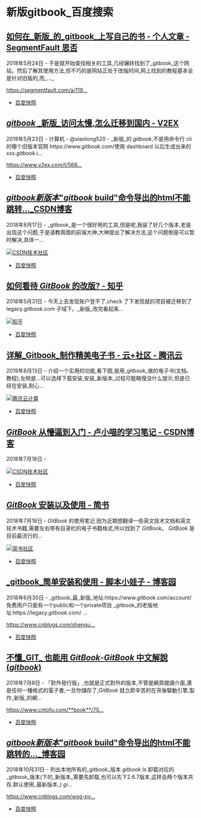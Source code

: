 # 新版gitbook\_百度搜索

## [如何在_新版_的_gitbook_上写自己的书 - 个人文章 - SegmentFault 思否](http://www.baidu.com/link?url=nKnzyo1Rtiata-wuRv4ODkIkT6WeIrWcEUHmDjQs0qsV9rorE7KE6nW7hU5LxpZ8YDF6qahG0e1L8yFh_u5ccq)

2018年5月24日 - 于是就开始查找相关的工具,几经辗转找到了_gitbook_这个网站。然后了解其使用方法,但不巧的是网站正处于改版时间,网上找到的教程基本全是针对旧版的,而_..._

[https://segmentfault.com/a/119... ](http://www.baidu.com/link?url=nKnzyo1Rtiata-wuRv4ODkIkT6WeIrWcEUHmDjQs0qsV9rorE7KE6nW7hU5LxpZ8YDF6qahG0e1L8yFh_u5ccq)

 - [百度快照](http://cache.baiducontent.com/c?m=9f65cb4a8c8507ed19fa950d100b96314c0bd73f7a83835221928448e435061e5a35feb824291206d1c77e6406ad4a5ceaf23d66725e60e194dffe48caca923f5f8a3043740b873147885fb8ca36759c7dc9&p=cb638b13cc904ead11bd9b7f085c&newp=9333c64ad4df5fff57ec910c614b92695d0fc20e3bd2d701298ffe0cc4241a1a1a3aecbf22221507d9c178600aa5425aebf436703d0034f1f689df08d2ecce7e3396&user=baidu&fm=sc&query=%D0%C2%B0%E6gitbook&qid=86f84a0b0005695e&p1=1)

## [_gitbook_ _新版_访问太慢,怎么迁移到国内 - V2EX](http://www.baidu.com/link?url=bTDEmPCypeAf8MgffOmhlyj3h7jFnTepXp4GxmmBdHh1l_JmwDCvIdLqYt1HQTQP)

2019年5月23日 - 计算机 - @xiaolong520 - _新版_的 _gitbook_,不是用命令行 cli 的哪个旧版本官网 https://www._gitbook_.com/使用 dashboard 以后生成出来的 xxx._gitbook_.i...

[https://www.v2ex.com/t/566... ](http://www.baidu.com/link?url=bTDEmPCypeAf8MgffOmhlyj3h7jFnTepXp4GxmmBdHh1l_JmwDCvIdLqYt1HQTQP)

 - [百度快照](http://cache.baiducontent.com/c?m=9d78d513d9d437ad4f9c94697d14c0111d438113698c96027ea4c315ce3d4f060738ece161645245c4c40f7a1cea0c19fdf0413637546aa09bbfd91782a6d435288c233f701c&p=8b2a975fc5860ee008e2977e0d418e&newp=882a9645d6db12a05af7cf2c175ec4231610db2151d4d6156b82c825d7331b001c3bbfb423271001d0cf786306a44357ecf13272350923a3dda5c91d9fb4c5747990&user=baidu&fm=sc&query=%D0%C2%B0%E6gitbook&qid=86f84a0b0005695e&p1=2)

## [_gitbook新版本_"_gitbook_ build"命令导出的html不能跳转...\_CSDN博客](http://www.baidu.com/link?url=46PrxKcFporfQng6bnob0BFoKAOTjARJkjznu2Snivj57exra6qaqmDmCCfXPCUOReTrKCtmG5PhEMsX_ZHnpBTOY1LDTouupjjSTx_m_s7)

2018年8月17日 - _gitbook_是一个很好用的工具,但是呢,我装了好几个版本,老是出现这个问题,于是请教周围的前端大神,大神提出了解决方法,这个问题倒是可以暂时解决,具体一...

[![](https://cambrian-images.cdn.bcebos.com/ea7e0c7af4673ed4cd13dc1c2b27c1eb_1562913917952.jpeg@w_100,h_100)CSDN技术社区](http://www.baidu.com/link?url=46PrxKcFporfQng6bnob0BFoKAOTjARJkjznu2Snivj57exra6qaqmDmCCfXPCUOReTrKCtmG5PhEMsX_ZHnpBTOY1LDTouupjjSTx_m_s7)

 - [百度快照](http://cache.baiducontent.com/c?m=9f65cb4a8c8507ed19fa950d100b8738440197634b86914323c3933fcf331d5c0231b8f17c7e0703a7c37c6506aa435beaed6532715871e9ccd5de1d9be8c9766e952d377519824a11d60dea960673ce37e658fede19f0caf225e4aac5d2af01088c44040ad0add603&p=9e49c54ad5c347ed17acc7710f0e91&newp=882a9645d0d52df81fbe9b7c47419d231610db2151d4d4146b82c825d7331b001c3bbfb423271001d0cf786306a44357ecf13272350923a3dda5c91d9fb4c574799e4b6337&user=baidu&fm=sc&query=%D0%C2%B0%E6gitbook&qid=86f84a0b0005695e&p1=3)

## [如何看待 _GitBook_ 的改版? - 知乎](http://www.baidu.com/link?url=xKLhX_gAucsaNXlaJwpmxg-SCOQkUMoTe92V5ZQyrJ-WgVIr2DZBEOPkPr-DPyR02RikxCNTundXdYfD8cmv2a)

2018年5月31日 - 今天上去发现账户登不了,check 了下发现就的项目被迁移到了 legacy._gitbook_.com 子域下。_新版_改完看起来…

[![](https://cambrian-images.cdn.bcebos.com/019461ad292b36094ec1ae0789e85469_1529549330082.jpeg@w_100,h_100)知乎](http://www.baidu.com/link?url=xKLhX_gAucsaNXlaJwpmxg-SCOQkUMoTe92V5ZQyrJ-WgVIr2DZBEOPkPr-DPyR02RikxCNTundXdYfD8cmv2a)

 - [百度快照](http://cache.baiducontent.com/c?m=9f65cb4a8c8507ed19fa950d100b92235c438014748d8b4f38c3933fc239045c0421b4fa61794d58cec579640ba54a5aeff422376a4376b88cbe8a5dacbb85582d9f5030671df61449950eaebb16789c79&p=9e49c54ad5c340ed17acc7710f0e91&newp=882a9645d7d52df81fbe9b7c47419d231610db2151dcd101298ffe0cc4241a1a1a3aecbf22221507d9c178600aa5425aebf436703d0034f1f689df08d2ecce7e39e47073&user=baidu&fm=sc&query=%D0%C2%B0%E6gitbook&qid=86f84a0b0005695e&p1=4)

## [详解_Gitbook_制作精美电子书 - 云+社区 - 腾讯云](http://www.baidu.com/link?url=pXsTQMNnifLYaT_lLmQ0WyHIGFiQmSZLEzirZpt-TPRfUH1Qwrq1cuBFMn007EvIY4WL_l7QK2NXLAOUccYHNK)

2019年8月13日 - 介绍一个实用的功能,看下图,是用_gitbook_做的电子书\(文档、教程\),左侧是...可以选择下载安装,安装_新版本_过程可能略慢没什么提示,但是已经在安装,耐心...

[![](https://cambrian-images.cdn.bcebos.com/3104ce9556e72ef545095e050ccab31c_1552899756735.jpeg@w_100,h_100)腾讯云计算](http://www.baidu.com/link?url=pXsTQMNnifLYaT_lLmQ0WyHIGFiQmSZLEzirZpt-TPRfUH1Qwrq1cuBFMn007EvIY4WL_l7QK2NXLAOUccYHNK)

 - [百度快照](http://cache.baiducontent.com/c?m=9f65cb4a8c8507ed19fa950d100b86384413d6743ca096422385c414d5735b36163bbca6717554538d983e3041b2150bafb12b733d0220bc9cdccd179ded9d3f598a3045700bf64305a41db8ca36709a66875b99ff44bae3&p=9174865b85cc43ff57ee957c4a54a5&newp=c3769a478a8259f919bd9b7d0c1497231610db2151d7d6146b82c825d7331b001c3bbfb423271001d0cf786306a44357ecf13272350923a3dda5c91d9fb4c57479d4662c265d&user=baidu&fm=sc&query=%D0%C2%B0%E6gitbook&qid=86f84a0b0005695e&p1=5)

## [_GitBook_ 从懵逼到入门 - 卢小喵的学习笔记 - CSDN博客](http://www.baidu.com/link?url=LUPTOPjidsHD2ka1BsD8T1beDTUt0XhoAQFBWzSM0Eb15tFTrv_1iHLLGW2V3ON2A77PnTezsQldADKoF4L7r7CqqJ01EOuvm7uGWKuj1yy)

2018年7月18日 - 

[![](https://cambrian-images.cdn.bcebos.com/ea7e0c7af4673ed4cd13dc1c2b27c1eb_1562913917952.jpeg@w_100,h_100)CSDN技术社区](http://www.baidu.com/link?url=LUPTOPjidsHD2ka1BsD8T1beDTUt0XhoAQFBWzSM0Eb15tFTrv_1iHLLGW2V3ON2A77PnTezsQldADKoF4L7r7CqqJ01EOuvm7uGWKuj1yy)

 - [百度快照](http://cache.baiducontent.com/c?m=9d78d513d9d437ad4f9c94697d14c0111d438113698c96027ea4c315ce3d4f060738ece161645245c4c40f7a1cff1701bfe73605664276eb8cc8ff168afd8f76689f20402743d61644854ef9d61565877bc104beb24fb0fca369cdefcfd9dc5751c856077c&p=8949c64ad4934eac5eecc9644d598e&newp=84769a47cddb1eb908e297780c419d231610db2151d4d21e6b82c825d7331b001c3bbfb423271001d0cf786306a44357ecf13272350923a3dda5c91d9fb4c57479933f6b66&user=baidu&fm=sc&query=%D0%C2%B0%E6gitbook&qid=86f84a0b0005695e&p1=6)

## [_GitBook_ 安装以及使用 - 简书](http://www.baidu.com/link?url=BRzjtMhuxgDAC6OJCfDdgSLnjuVRb83FszPAEnZYVd38nfmjHY6aeDGTg89Qb8ff)

2018年7月18日 - _GitBook_ 的使用笔记 因为近期想翻译一些英文技术文档和英文技术书籍,需要左右带有目录栏的电子书籍格式,所以找到了 _GitBook_。 _GitBook_ 是目前最流行的...

[![](https://cambrian-images.cdn.bcebos.com/33a4057673374d6ad1bbc9811310770d_1559717439091.jpeg@w_100,h_100)简书社区](http://www.baidu.com/link?url=BRzjtMhuxgDAC6OJCfDdgSLnjuVRb83FszPAEnZYVd38nfmjHY6aeDGTg89Qb8ff)

 - [百度快照](http://cache.baiducontent.com/c?m=9d78d513d9d437ad4f9c94697d14c0111d438113698c96027ea4c315ce3d4f060738ece161645245c4c40f7a1cea0c19fdf0412a6c507cf6c18f9f4aaaeacf7732ca3a637a18d74410d31eaac11071&p=9c3bc30790d912a05abd9b7b0600&newp=973fc64ad4910bb108e291754d5992695d0fc20e3bd6d501298ffe0cc4241a1a1a3aecbf22221507d9c178600aa5425aebf436703d0034f1f689df08d2ecce7e7dc239&user=baidu&fm=sc&query=%D0%C2%B0%E6gitbook&qid=86f84a0b0005695e&p1=7)

## [_gitbook_简单安装和使用 - 脚本小娃子 - 博客园](http://www.baidu.com/link?url=uOPFJMVG_42dD3m23M3c6rUx15s3vszlAOYLyqCk5Js4cifikx6L2UXrczxTo358xhZ1EuW_tV5IYeET52BQs_)

2018年6月30日 - _gitbook_最_新版_地址:https://www._gitbook_.com/account/ 免费用户只能有一个public和一个private项目 _gitbook_的老版地址:https://legacy._gitbook_.com/ ...

[https://www.cnblogs.com/shengu... ](http://www.baidu.com/link?url=uOPFJMVG_42dD3m23M3c6rUx15s3vszlAOYLyqCk5Js4cifikx6L2UXrczxTo358xhZ1EuW_tV5IYeET52BQs_)

 - [百度快照](http://cache.baiducontent.com/c?m=9d78d513d9d437ad4f9c94697d14c0111d438113698c96027ea4c315ce3d4f060738ece161645245c4c40f7a1cea0c19fdf041236b537eeace899f4aaaeacf7732c97d632c49c11f4f8f4cb2895b2ec126945ceca90ee7cdaa74ccf0&p=9c3bc30790d912a05abd9b7e0a00&newp=973fc64ad4910bb108e294794d5992695d0fc20e3ad5d101298ffe0cc4241a1a1a3aecbf22221507d9c178600aa5425aebf436703d0034f1f689df08d2ecce7e7dc239&user=baidu&fm=sc&query=%D0%C2%B0%E6gitbook&qid=86f84a0b0005695e&p1=8)

## [不懂_GIT_ 也能用 _GitBook_-_GitBook_ 中文解說\(_gitbook_\)](http://www.baidu.com/link?url=UYQDS_5-a9vLnCbhOsJju_CA7XqNVVO3cZdN5yBHqdhiXPST4mLVXs9r_MCbRx85TNnaLAW4uja-HGfi5iqS2_)

2018年7月8日 - 「對外發行版」,也就是正式對外的版本,不管是網頁閱讀介面,還是任何一種格式的電子書,一旦你儲存了,_GitBook_ 就立即辛苦的在背後驅動引擎,製作_新版_的網...

[https://www.cntofu.com/**book**/75... ](http://www.baidu.com/link?url=UYQDS_5-a9vLnCbhOsJju_CA7XqNVVO3cZdN5yBHqdhiXPST4mLVXs9r_MCbRx85TNnaLAW4uja-HGfi5iqS2_)

 - [百度快照](http://cache.baiducontent.com/c?m=9f65cb4a8c8507ed19fa950d100b92235c4380146d8b96482b938448e435061e5a36bee67e3f1503ce95213a58b21501bfab7029765e79a09bbfd71cc9fecf6879873042720bf74105a31bb8bc4232c050c501afb81897eaad6fca&p=cb638b13cc904ead11bd9b7d0c179d&newp=9333c64ad4df5fff57ee957f7f7a8a231610db2151d7d5176b82c825d7331b001c3bbfb423271001d0cf786306a44357ecf13272350923a3dda5c91d9fb4c574799439&user=baidu&fm=sc&query=%D0%C2%B0%E6gitbook&qid=86f84a0b0005695e&p1=9)

## [_gitbook新版本_"_gitbook_ build"命令导出的html不能跳转的...\_博客园](http://www.baidu.com/link?url=Mfk0-z2q9Xa3dtWL8VjYiZ0U1jauK4PLGxsa8Nmya30J9fVEaPGDT3B4F4b1fODlqQW32i6_LamZ99USswK75_)

2018年10月31日 - 列出本地所有的_gitbook_版本 _gitbook_ ls 卸载对应的_gitbook_版本\(下的_新版本_需要先卸载,也可以先下2.6.7版本,这样会两个版本共存,默认使用_最新版本_\) _gi_...

[https://www.cnblogs.com/wsg-py... ](http://www.baidu.com/link?url=Mfk0-z2q9Xa3dtWL8VjYiZ0U1jauK4PLGxsa8Nmya30J9fVEaPGDT3B4F4b1fODlqQW32i6_LamZ99USswK75_)

 - [百度快照](http://cache.baiducontent.com/c?m=9f65cb4a8c8507ed19fa950d100b92235c4380146d8b804b2281d25f93130a1c187ba6fa72351072918e3a3d5cf3541ef7fb3c78370323bc8cc8ff109be4cc3c6ad567627f0bf04305a219b8bb4432b624875b99fa42a1adf142c3f38f8a&p=8e6fc64ad48b18f808e29778064f88&newp=c0769a47ce855bff57ee9275570ac9231610db2151d6d7176b82c825d7331b001c3bbfb423271001d0cf786306a44357ecf13272350923a3dda5c91d9fb4c5747990612e&user=baidu&fm=sc&query=%D0%C2%B0%E6gitbook&qid=86f84a0b0005695e&p1=10)

